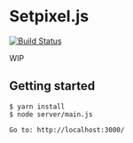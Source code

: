 # Setpixel.js

[![Build Status](https://travis-ci.org/ilkkao/setpixel.js.svg?branch=master)](https://travis-ci.org/ilkkao/setpixel.js)

WIP

## Getting started

```
$ yarn install
$ node server/main.js

Go to: http://localhost:3000/
```
